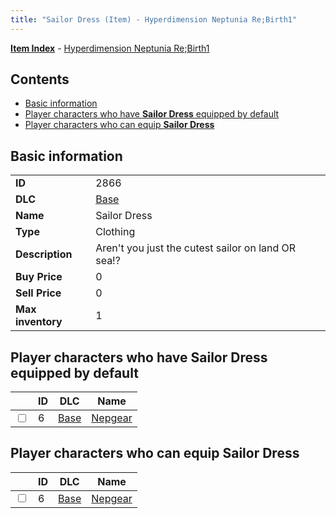 ```yaml
---
title: "Sailor Dress (Item) - Hyperdimension Neptunia Re;Birth1"
---
```


[**Item Index**](/neptunia/rb1/item/index.html) - [Hyperdimension Neptunia Re;Birth1](/neptunia/rb1)

## Contents

- [Basic information](#basic-information)
- [Player characters who have **Sailor Dress** equipped by default](#player-characters-who-have-sailor-dress-equipped-by-default)
- [Player characters who can equip **Sailor Dress**](#player-characters-who-can-equip-sailor-dress)

## Basic information

|   |   |
| -- | -- |
| **ID** | 2866 |
| **DLC** | [Base](/neptunia/rb1/dlc/1-base.html) |
| **Name** | Sailor Dress |
| **Type** | Clothing |
| **Description** | Aren't you just the cutest sailor on land OR sea!? |
| **Buy Price** | 0 |
| **Sell Price** | 0 |
| **Max inventory** | 1 |


## Player characters who have **Sailor Dress** equipped by default

|    | ID | DLC | Name |
| -- | -- | --- | ---- |
| <input type="checkbox" id="rb1-player-1-6" class="trackbox" /> | 6 | [Base](/neptunia/rb1/dlc/1-base.html) | [Nepgear](/neptunia/rb1/player/1-6-nepgear.html) |


## Player characters who can equip **Sailor Dress**

|    | ID | DLC | Name |
| -- | -- | --- | ---- |
| <input type="checkbox" id="rb1-player-1-6" class="trackbox" /> | 6 | [Base](/neptunia/rb1/dlc/1-base.html) | [Nepgear](/neptunia/rb1/player/1-6-nepgear.html) |
